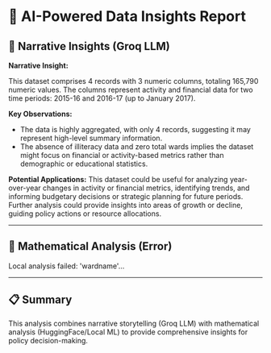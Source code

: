 # 🤖 AI-Powered Data Insights Report

## 📖 Narrative Insights (Groq LLM)

**Narrative Insight:**

This dataset comprises 4 records with 3 numeric columns, totaling 165,790 numeric values. The columns represent activity and financial data for two time periods: 2015-16 and 2016-17 (up to January 2017). 

**Key Observations:**
- The data is highly aggregated, with only 4 records, suggesting it may represent high-level summary information.
- The absence of illiteracy data and zero total wards implies the dataset might focus on financial or activity-based metrics rather than demographic or educational statistics.

**Potential Applications:**
This dataset could be useful for analyzing year-over-year changes in activity or financial metrics, identifying trends, and informing budgetary decisions or strategic planning for future periods. Further analysis could provide insights into areas of growth or decline, guiding policy actions or resource allocations.

---

## 🔢 Mathematical Analysis (Error)

Local analysis failed: 'wardname'...

---

## 📋 Summary
This analysis combines narrative storytelling (Groq LLM) with mathematical analysis (HuggingFace/Local ML) to provide comprehensive insights for policy decision-making.
